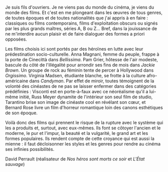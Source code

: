 Je suis fils d'ouvriers. Je ne viens pas du monde du cinéma, je viens du monde des films. Et c'est en me plongeant dans les œuvres de tous genres, de toutes époques et de toutes nationalités que j'ai appris à en faire : classiques ou films contemporains, films d'exploitation obscurs ou signés par les plus grands maîtres, séries A, B ou Z... Bref, dans la jouissance de ne m'interdire aucun plaisir et de faire dialoguer des formes a priori opposées.

Les films choisis ici sont portés par des héroïnes en lutte avec leur prédestination socio-culturelle. Anna Magnani, femme du peuple, frappe à la porte de Cinecittà dans _Bellissima_. Pam Grier, hôtesse de l'air modeste, bascule du côté de l'illégalité pour arrondir ses fins de mois dans _Jackie Brown_. Un groupe de rock au féminin tente de percer à Hollywood dans _Orgissimo_. Virginia Madsen, étudiante blanche, se frotte à la culture afro-américaine dans _Candyman_. Par effet de miroir, toutes témoignent de la volonté des cinéastes de ne pas se laisser enfermer dans des catégories prédéfinies : Visconti est en porte-à-faux avec ce néoréalisme qu'il a lui-même initié, Russ Meyer dynamite de l'intérieur son seul film de studio, Tarantino brise son image de cinéaste cool en révélant son cœur, et Bernard Rose livre un film d'horreur romantique loin des canons esthétiques de son époque.

Voilà donc des films qui prennent le risque de la rupture avec le système qui les a produits et, surtout, avec eux-mêmes. Ils font se côtoyer l'ancien et le moderne, le pur et l'impur, la beauté et la vulgarité, le grand art et les formes populaires. Ils rendent compte de cette croyance qui est aussi la mienne : il faut décloisonner les styles et les genres pour rendre au cinéma ses infinies possibilités.

David Perrault (réalisateur de _Nos héros sont morts ce soir_ et _L'État sauvage_)
